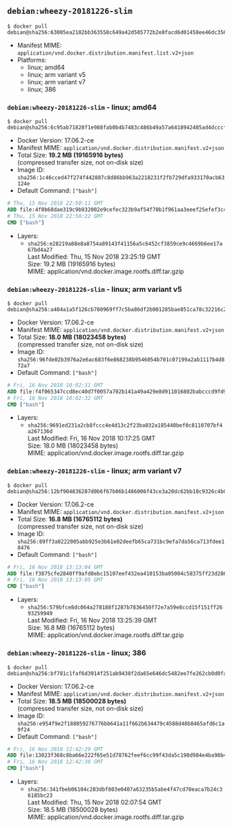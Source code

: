 ## `debian:wheezy-20181226-slim`

```console
$ docker pull debian@sha256:63005ea2102bb363558c649a42d505772b2e8facd6d01458ee46dc356fdf73f9
```

-	Manifest MIME: `application/vnd.docker.distribution.manifest.list.v2+json`
-	Platforms:
	-	linux; amd64
	-	linux; arm variant v5
	-	linux; arm variant v7
	-	linux; 386

### `debian:wheezy-20181226-slim` - linux; amd64

```console
$ docker pull debian@sha256:6c95ab71828f1e988fab0b4b7483c486b49a57a6418942485ad4dcccfbc41ae7
```

-	Docker Version: 17.06.2-ce
-	Manifest MIME: `application/vnd.docker.distribution.manifest.v2+json`
-	Total Size: **19.2 MB (19165916 bytes)**  
	(compressed transfer size, not on-disk size)
-	Image ID: `sha256:1c46cced47f274f442887c8d86bb963a2218231f2fb729dfa933170acb63124e`
-	Default Command: `["bash"]`

```dockerfile
# Thu, 15 Nov 2018 22:50:11 GMT
ADD file:4f0b68dae319c9b932002e9cefec323b9af54f70b1f961aa3eeef25efef3c473 in / 
# Thu, 15 Nov 2018 22:50:22 GMT
CMD ["bash"]
```

-	Layers:
	-	`sha256:e28219a88e8a8754a89143f41156a5c6452cf3859ce9c4669b6ee17a67bd4a27`  
		Last Modified: Thu, 15 Nov 2018 23:25:19 GMT  
		Size: 19.2 MB (19165916 bytes)  
		MIME: application/vnd.docker.image.rootfs.diff.tar.gzip

### `debian:wheezy-20181226-slim` - linux; arm variant v5

```console
$ docker pull debian@sha256:a404a1a5f126cb780969ff7c5ba86df2b001285bae851ca78c32216c236bfcbf
```

-	Docker Version: 17.06.2-ce
-	Manifest MIME: `application/vnd.docker.distribution.manifest.v2+json`
-	Total Size: **18.0 MB (18023458 bytes)**  
	(compressed transfer size, not on-disk size)
-	Image ID: `sha256:96fde02b3976a2e6ac683f6e868238b9546054b701c07199a2ab1117b4d872a7`
-	Default Command: `["bash"]`

```dockerfile
# Fri, 16 Nov 2018 10:02:31 GMT
ADD file:f4f065347ccd8ec40d7f0057a702b141a49a429e8d911016802babcccd9fd9a9 in / 
# Fri, 16 Nov 2018 10:02:32 GMT
CMD ["bash"]
```

-	Layers:
	-	`sha256:9691ed231a2cb8fccc4e4d13c2f23ba032a185440bef0c8110707bf4a267136d`  
		Last Modified: Fri, 16 Nov 2018 10:17:25 GMT  
		Size: 18.0 MB (18023458 bytes)  
		MIME: application/vnd.docker.image.rootfs.diff.tar.gzip

### `debian:wheezy-20181226-slim` - linux; arm variant v7

```console
$ docker pull debian@sha256:12bf904836287d0b6f67b06b1486006f43ce3a20dc62bb10c9326c4b06a9411e
```

-	Docker Version: 17.06.2-ce
-	Manifest MIME: `application/vnd.docker.distribution.manifest.v2+json`
-	Total Size: **16.8 MB (16765112 bytes)**  
	(compressed transfer size, not on-disk size)
-	Image ID: `sha256:89ff3a0222005abb925e3b61e02deefb65ca731bc9efa7da56ca713fdee18476`
-	Default Command: `["bash"]`

```dockerfile
# Fri, 16 Nov 2018 13:13:04 GMT
ADD file:f3875cfe2840ff9afd8ebc15107eef432ea410153ba05004c58375ff23d28629 in / 
# Fri, 16 Nov 2018 13:13:05 GMT
CMD ["bash"]
```

-	Layers:
	-	`sha256:579bfce8dc064a278188f1287b7836450f72e7a59e8ccd15f151ff2693259949`  
		Last Modified: Fri, 16 Nov 2018 13:25:39 GMT  
		Size: 16.8 MB (16765112 bytes)  
		MIME: application/vnd.docker.image.rootfs.diff.tar.gzip

### `debian:wheezy-20181226-slim` - linux; 386

```console
$ docker pull debian@sha256:bf781c1faf6d3914f251ab9438f2da65e646dc5482ee7fe262cb0d0fa1eb3921
```

-	Docker Version: 17.06.2-ce
-	Manifest MIME: `application/vnd.docker.distribution.manifest.v2+json`
-	Total Size: **18.5 MB (18500028 bytes)**  
	(compressed transfer size, not on-disk size)
-	Image ID: `sha256:e954f9e2f188059276776bb641a11f662b634479c4588d48b8465afd6c1a9f24`
-	Default Command: `["bash"]`

```dockerfile
# Fri, 16 Nov 2018 12:42:29 GMT
ADD file:13023f368c8ba66e222f65e51d78762feef6cc99f43da5c190d984e4ba98b48f in / 
# Fri, 16 Nov 2018 12:42:30 GMT
CMD ["bash"]
```

-	Layers:
	-	`sha256:341fbeb06104c283dbf803e0407a63235b5abe4f47cd70eaca7b24c36185bc23`  
		Last Modified: Thu, 15 Nov 2018 02:07:54 GMT  
		Size: 18.5 MB (18500028 bytes)  
		MIME: application/vnd.docker.image.rootfs.diff.tar.gzip
